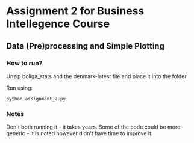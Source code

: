 # Assignment 2 for Business Intellegence Course
## Data (Pre)processing and Simple Plotting

### How to run?

Unzip boliga_stats and the denmark-latest file and place it into the folder.

Run using: 

`python assignment_2.py`

### Notes

Don't both running it - it takes years.
Some of the code could be more generic - it is noted however didn't have time to improve it.